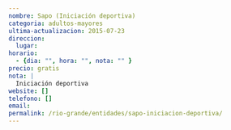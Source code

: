 ```yaml
---
nombre: Sapo (Iniciación deportiva)
categoria: adultos-mayores
ultima-actualizacion: 2015-07-23
direccion: 
  lugar: 
horario: 
  - {dia: "", hora: "", nota: "" }
precio: gratis
nota: | 
  Iniciación deportiva
website: []
telefono: []
email: 
permalink: /rio-grande/entidades/sapo-iniciacion-deportiva/
---
```


